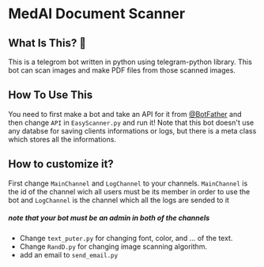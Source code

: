 MedAl Document Scanner
==============================

What Is This? :monocle_face:
-------------
This is a telegrom bot written in python using telegram-python library. This bot can scan images and make PDF files from those scanned images.

How To Use This
-------------
You need to first make a bot and take an API for it from [@BotFather](https://t.me/BotFather) and then change `API` in `EasyScanner.py` and run it!
Note that this bot doesn't use any databse for saving clients informations or logs, but there is a meta class which stores all the informations.

How to customize it?
-------------
First change `MainChannel` and `LogChannel` to your channels. `MainChannel` is the id of the channel wich all users must be its member in order to use the bot and `LogChannel` is the channel which all the logs are sended to it 
##### note that your bot must be an admin in both of the channels

- Change `text_puter.py` for changing font, color, and ... of the text.
- Change `RandD.py` for changing image scanning algorithm.
- add an email to `send_email.py`
